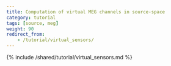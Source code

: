 ```yaml
---
title: Computation of virtual MEG channels in source-space
category: tutorial
tags: [source, meg]
weight: 90
redirect_from:
    - /tutorial/virtual_sensors/
---
```


{% include /shared/tutorial/virtual_sensors.md %}
